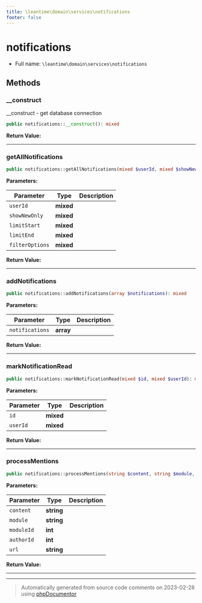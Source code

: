 ```yaml
---
title: \leantime\domain\services\notifications
footer: false
---
```


# notifications





* Full name: `\leantime\domain\services\notifications`



## Methods

### __construct

__construct - get database connection

```php
public notifications::__construct(): mixed
```









**Return Value:**





---
### getAllNotifications



```php
public notifications::getAllNotifications(mixed $userId, mixed $showNewOnly, mixed $limitStart, mixed $limitEnd = 100, mixed $filterOptions = array()): mixed
```








**Parameters:**

| Parameter | Type | Description |
|-----------|------|-------------|
| `userId` | **mixed** |  |
| `showNewOnly` | **mixed** |  |
| `limitStart` | **mixed** |  |
| `limitEnd` | **mixed** |  |
| `filterOptions` | **mixed** |  |


**Return Value:**





---
### addNotifications



```php
public notifications::addNotifications(array $notifications): mixed
```








**Parameters:**

| Parameter | Type | Description |
|-----------|------|-------------|
| `notifications` | **array** |  |


**Return Value:**





---
### markNotificationRead



```php
public notifications::markNotificationRead(mixed $id, mixed $userId): mixed
```








**Parameters:**

| Parameter | Type | Description |
|-----------|------|-------------|
| `id` | **mixed** |  |
| `userId` | **mixed** |  |


**Return Value:**





---
### processMentions



```php
public notifications::processMentions(string $content, string $module, int $moduleId, int $authorId, string $url): void
```








**Parameters:**

| Parameter | Type | Description |
|-----------|------|-------------|
| `content` | **string** |  |
| `module` | **string** |  |
| `moduleId` | **int** |  |
| `authorId` | **int** |  |
| `url` | **string** |  |


**Return Value:**





---


---
> Automatically generated from source code comments on 2023-02-28 using [phpDocumentor](http://www.phpdoc.org/)
